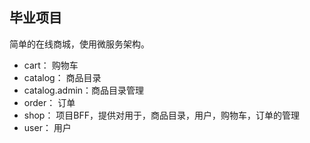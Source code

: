 ## 毕业项目
简单的在线商城，使用微服务架构。
* cart： 购物车
* catalog： 商品目录
* catalog.admin：商品目录管理
* order： 订单
* shop： 项目BFF，提供对用于，商品目录，用户，购物车，订单的管理
* user： 用户